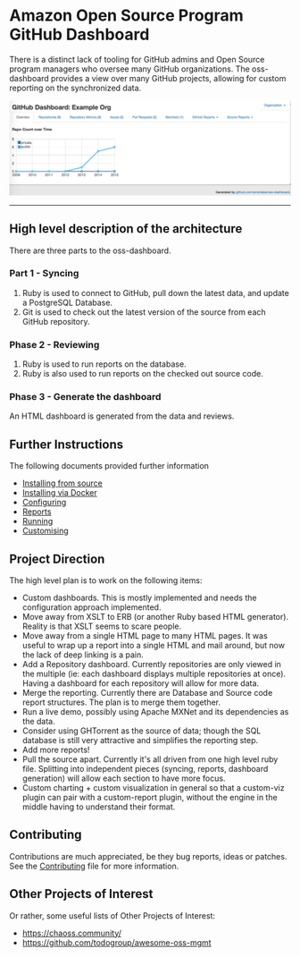 # Amazon Open Source Program GitHub Dashboard

There is a distinct lack of tooling for GitHub admins and Open Source program managers who oversee many GitHub organizations. The oss-dashboard provides a view over many GitHub projects, allowing for custom reporting on the synchronized data.

![Screenshot](docs/screenshots/BasicDashboardExample.png?raw=true)

---

## High level description of the architecture

There are three parts to the oss-dashboard.

### Part 1 - Syncing

1. Ruby is used to connect to GitHub, pull down the latest data, and update a PostgreSQL Database.
2. Git is used to check out the latest version of the source from each GitHub repository.

### Phase 2 - Reviewing

1. Ruby is used to run reports on the database.
2. Ruby is also used to run reports on the checked out source code.

### Phase 3 - Generate the dashboard

An HTML dashboard is generated from the data and reviews.

## Further Instructions

The following documents provided further information

 * [Installing from source](docs/InstallingFromSource.md)
 * [Installing via Docker](docs/InstallingViaDocker.md)
 * [Configuring](docs/Configuring.md)
 * [Reports](docs/Reports.md)
 * [Running](docs/Running.md)
 * [Customising](docs/Customising.md)

## Project Direction

The high level plan is to work on the following items:

* Custom dashboards. This is mostly implemented and needs the configuration approach implemented.
* Move away from XSLT to ERB (or another Ruby based HTML generator). Reality is that XSLT seems to scare people.
* Move away from a single HTML page to many HTML pages. It was useful to wrap up a report into a single HTML and mail around, but now the lack of deep linking is a pain.
* Add a Repository dashboard. Currently repositories are only viewed in the multiple (ie: each dashboard displays multiple repositories at once). Having a dashboard for each repository will allow for more data.
* Merge the reporting. Currently there are Database and Source code report structures. The plan is to merge them together.
* Run a live demo, possibly using Apache MXNet and its dependencies as the data.
* Consider using GHTorrent as the source of data; though the SQL database is still very attractive and simplifies the reporting step.
* Add more reports!
* Pull the source apart. Currently it's all driven from one high level ruby file. Splitting into independent pieces (syncing, reports, dashboard generation) will allow each section to have more focus.
* Custom charting + custom visualization in general so that a custom-viz plugin can pair with a custom-report plugin, without the engine in the middle having to understand their format.

## Contributing

Contributions are much appreciated, be they bug reports, ideas or patches. See the [Contributing](CONTRIBUTING.md) file for more information.

## Other Projects of Interest

Or rather, some useful lists of Other Projects of Interest:

* https://chaoss.community/
* https://github.com/todogroup/awesome-oss-mgmt
